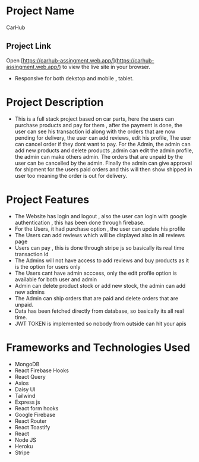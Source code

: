 # Project Name

CarHub

## Project Link

Open [https://carhub-assingment.web.app/](https://carhub-assingment.web.app/) to view the live site in your browser.

- Responsive for both dekstop and mobile , tablet.

# Project Description

- This is a full stack project based on car parts, here the users can purchase products and pay for them , after the payment is done, the user can see his transaction id along with the orders that are now pending for delivery, the user can add reviews, edit his profile, The user can cancel order if they dont want to pay. For the Admin, the admin can add new products and delete products ,admin can edit the admin profile, the admin can make others admin. The orders that are unpaid by the user can be cancelled by the admin. Finally the admin can give approval for shipment for the users paid orders and this will then show shipped in user too meaning the order is out for delivery.

# Project Features

- The Website has login and logout , also the user can login with google authentication , this has been done through firebase.
- For the Users, it had purchase option , the user can update his profile
- The Users can add reviews which will be displayed also in all reviews page
- Users can pay , this is done through stripe js so basically its real time transaction id
- The Admins will not have access to add reviews and buy products as it is the option for users only
- The Users cant have admin acccess, only the edit profile option is available for both user and admin
- Admin can delete product stock or add new stock, the admin can add new admins
- The Admin can ship orders that are paid and delete orders that are unpaid.
- Data has been fetched directly from database, so basically its all real time.
- JWT TOKEN is implemented so nobody from outside can hit your apis

# Frameworks and Technologies Used

- MongoDB
- React Firebase Hooks
- React Query
- Axios
- Daisy UI
- Tailwind
- Express js
- React form hooks
- Google Firebase
- React Router
- React Toastify
- React
- Node JS
- Heroku
- Stripe 
